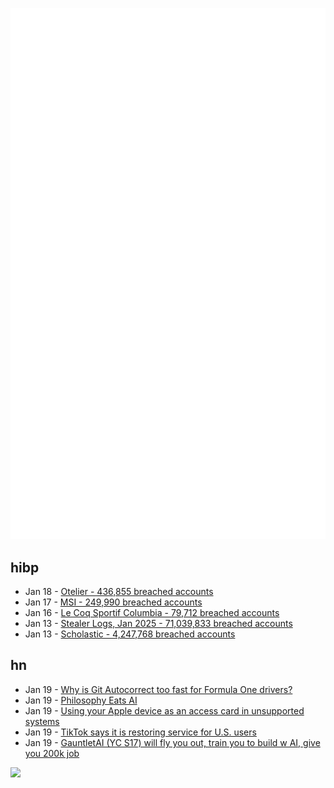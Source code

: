 ![Metrics](https://raw.githubusercontent.com/phixion/phixion/master/metrics.svg)

## hibp

<!--
for https://github.com/phixion/phixion/blob/main/.github/workflows/feeds.yml
-->
<!--START_SECTION:haveibeenpwnd-->
- Jan 18 - [Otelier - 436,855 breached accounts](https://haveibeenpwned.com/PwnedWebsites#Otelier)
- Jan 17 - [MSI - 249,990 breached accounts](https://haveibeenpwned.com/PwnedWebsites#MSI)
- Jan 16 - [Le Coq Sportif Columbia - 79,712 breached accounts](https://haveibeenpwned.com/PwnedWebsites#LeCoqSportif)
- Jan 13 - [Stealer Logs, Jan 2025 - 71,039,833 breached accounts](https://haveibeenpwned.com/PwnedWebsites#StealerLogsJan2025)
- Jan 13 - [Scholastic - 4,247,768 breached accounts](https://haveibeenpwned.com/PwnedWebsites#Scholastic)
<!--END_SECTION:haveibeenpwnd-->

## hn

<!--
for https://github.com/phixion/phixion/blob/main/.github/workflows/feeds.yml
-->
<!--START_SECTION:hn-->
- Jan 19 - [Why is Git Autocorrect too fast for Formula One drivers?](https://blog.gitbutler.com/why-is-git-autocorrect-too-fast-for-formula-one-drivers/)
- Jan 19 - [Philosophy Eats AI](https://sloanreview.mit.edu/article/philosophy-eats-ai/)
- Jan 19 - [Using your Apple device as an access card in unsupported systems](https://github.com/kormax/apple-device-as-access-card)
- Jan 19 - [TikTok says it is restoring service for U.S. users](https://www.nbcnews.com/tech/tech-news/tiktok-says-restoring-service-us-users-rcna188320)
- Jan 19 - [GauntletAI (YC S17) will fly you out, train you to build w AI, give you 200k job](https://gauntletai.com)
<!--END_SECTION:hn-->

<!--
for https://yhype.me
-->
![](https://hit.yhype.me/github/profile?user_id=13013670)
